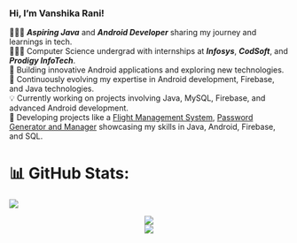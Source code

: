 ### **Hi, I’m Vanshika Rani!**

👨🏻‍💻 ***Aspiring Java*** and ***Android Developer*** sharing my journey and learnings in tech.<br/>
👨🏻‍🎓 Computer Science undergrad with internships at ***Infosys***, ***CodSoft***, and ***Prodigy InfoTech***.<br/>
📱 Building innovative Android applications and exploring new technologies.<br/>
🌟 Continuously evolving my expertise in Android development, Firebase, and Java technologies.<br/>
💡 Currently working on projects involving Java, MySQL, Firebase, and advanced Android development.<br/>
🚀 Developing projects like a [Flight Management System](https://github.com/Vanshika521/Flight-Management-System.git), [Password Generator and Manager](https://github.com/Vanshika521/Password-Generator-And-Manager-.git) showcasing my skills in Java, Android, Firebase, and SQL.<br/>

 
# 📊 GitHub Stats:
![](https://github-readme-activity-graph.vercel.app/graph?username=Vanshika521&theme=dracula&point=ff4d88)
<!--![Vanshika's GitHub stats](https://github-readme-stats.vercel.app/api?username=Vanshika521&count_private=true&show_icons=true&theme=dracula&hide_rank=false)-->
<!--![](https://github-readme-streak-stats.herokuapp.com/?user=Vanshika521&theme=dracula&hide_border=false)<br/>
![](https://github-readme-stats.vercel.app/api/top-langs/?username=Vanshika521&theme=dracula&hide_border=false&include_all_commits=true&count_private=true&layout=compact)
-->
<div align="center">
  <img src="https://github-readme-streak-stats.herokuapp.com/?user=Vanshika521&theme=dracula&hide_border=false"/><br/>
  <img src="https://github-readme-stats.vercel.app/api/top-langs/?username=Vanshika521&theme=dracula&hide_border=false&include_all_commits=true&count_private=true&layout=compact"/>
</div>


<!--[![trophy](https://github-profile-trophy.vercel.app/?username=Vanshika521)](https://github.com/ryo-ma/github-profile-trophy)-->
